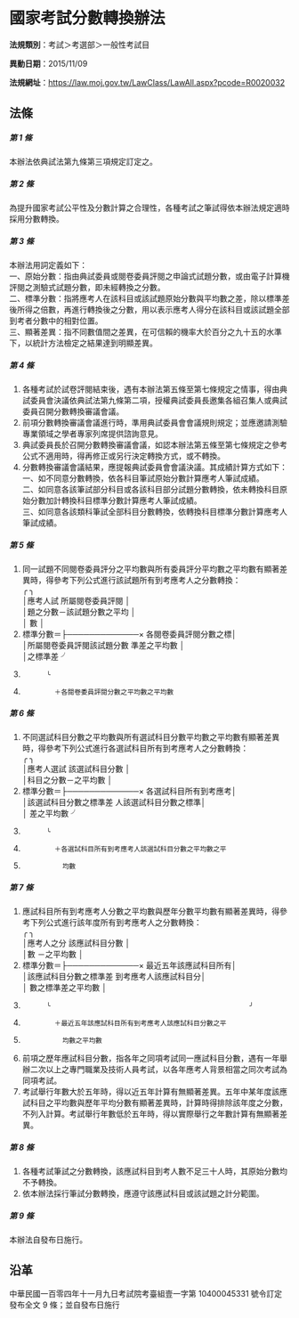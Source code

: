 # 國家考試分數轉換辦法




**法規類別**：考試＞考選部＞一般性考試目

**異動日期**：2015/11/09  

**法規網址**：https://law.moj.gov.tw/LawClass/LawAll.aspx?pcode=R0020032



## 法條
##### 第 1 條
本辦法依典試法第九條第三項規定訂定之。

##### 第 2 條
為提升國家考試公平性及分數計算之合理性，各種考試之筆試得依本辦法規定適時採用分數轉換。

##### 第 3 條
本辦法用詞定義如下：   
一、原始分數：指由典試委員或閱卷委員評閱之申論式試題分數，或由電子計算機評閱之測驗式試題分數，即未經轉換之分數。  
二、標準分數：指將應考人在該科目或該試題原始分數與平均數之差，除以標準差後所得之倍數，再進行轉換後之分數，用以表示應考人得分在該科目或該試題全部到考者分數中的相對位置。  
三、顯著差異：指不同數值間之差異，在可信賴的機率大於百分之九十五的水準下，以統計方法檢定之結果達到明顯差異。

##### 第 4 條
1. 各種考試於試卷評閱結束後，遇有本辦法第五條至第七條規定之情事，得由典試委員會決議依典試法第九條第二項，授權典試委員長邀集各組召集人或典試委員召開分數轉換審議會議。
1. 前項分數轉換審議會議進行時，準用典試委員會會議規則規定；並應邀請測驗專業領域之學者專家列席提供諮詢意見。
1. 典試委員長於召開分數轉換審議會議，如認本辦法第五條至第七條規定之參考公式不適用時，得再修正或另行決定轉換方式，或不轉換。
1. 分數轉換審議會議結果，應提報典試委員會會議決議。其成績計算方式如下：  
一、如不同意分數轉換，依各科目筆試原始分數計算應考人筆試成績。  
二、如同意各該筆試部分科目或各該科目部分試題分數轉換，依未轉換科目原始分數加計轉換科目標準分數計算應考人筆試成績。  
三、如同意各該類科筆試全部科目分數轉換，依轉換科目標準分數計算應考人筆試成績。

##### 第 5 條
1. 同一試題不同閱卷委員評分之平均數與所有委員評分平均數之平均數有顯著差異時，得參考下列公式進行該試題所有到考應考人之分數轉換：  
          ╭                                                  ╮  
          │應考人試  所屬閱卷委員評閱                        │  
          │題之分數－該試題分數之平均                        │  
          │          數                                      │
1. 標準分數＝├─────────────× 各閱卷委員評閱分數之標│  
          │所屬閱卷委員評閱該試題分數  準差之平均數          │  
          │之標準差                                          ╯
1.           ╰
1.             ＋各閱卷委員評閱分數之平均數之平均數

##### 第 6 條
1. 不同選試科目分數之平均數與所有選試科目分數平均數之平均數有顯著差異時，得參考下列公式進行各選試科目所有到考應考人之分數轉換：  
          ╭                                                  ╮  
          │應考人選試  該選試科目分數                        │  
          │科目之分數－之平均數                              │
1. 標準分數＝├─────────────× 各選試科目所有到考應考│  
          │該選試科目分數之標準差      人該選試科目分數之標準│  
          │                            差之平均數            ╯
1.           ╰
1.             ＋各選試科目所有到考應考人該選試科目分數之平均數之平
1.               均數

##### 第 7 條
1. 應試科目所有到考應考人分數之平均數與歷年分數平均數有顯著差異時，得參考下列公式進行該年度所有到考應考人之分數轉換：  
          ╭                                                  ╮  
          │應考人之分  該應試科目分數                        │  
          │數        －之平均數                              │
1. 標準分數＝├─────────────× 最近五年該應試科目所有│  
          │該應試科目分數之標準差      到考應考人該應試科目分│  
          │                            數之標準差之平均數    │  
1.           ╰                                                  ╯
1.             ＋最近五年該應試科目所有到考應考人該應試科目分數之平
1.               均數之平均數
1. 前項之歷年應試科目分數，指各年之同項考試同一應試科目分數，遇有一年舉辦二次以上之專門職業及技術人員考試，以各年應考人背景相當之同次考試為同項考試。
1. 考試舉行年數大於五年時，得以近五年計算有無顯著差異。五年中某年度該應試科目之平均數與歷年平均分數有顯著差異時，計算時得排除該年度之分數，不列入計算。考試舉行年數低於五年時，得以實際舉行之年數計算有無顯著差異。

##### 第 8 條
1. 各種考試筆試之分數轉換，該應試科目到考人數不足三十人時，其原始分數均不予轉換。
1. 依本辦法採行筆試分數轉換，應遵守該應試科目或該試題之計分範圍。

##### 第 9 條
本辦法自發布日施行。

## 沿革
中華民國一百零四年十一月九日考試院考臺組壹一字第 10400045331  號令訂定發布全文 9  條；並自發布日施行
